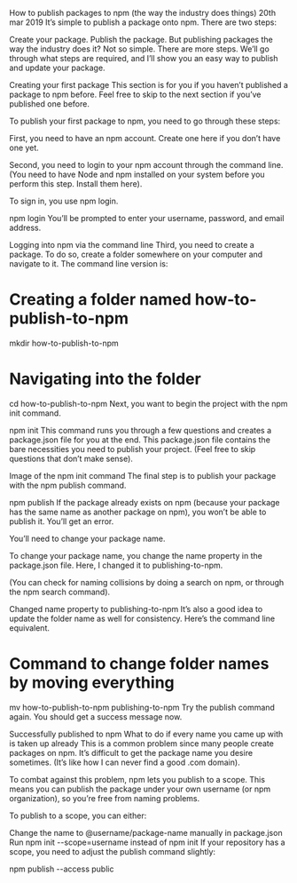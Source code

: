 How to publish packages to npm (the way the industry does things)
20th mar 2019
It’s simple to publish a package onto npm. There are two steps:

Create your package.
Publish the package.
But publishing packages the way the industry does it? Not so simple. There are more steps. We’ll go through what steps are required, and I’ll show you an easy way to publish and update your package.

Creating your first package
This section is for you if you haven’t published a package to npm before. Feel free to skip to the next section if you’ve published one before.

To publish your first package to npm, you need to go through these steps:

First, you need to have an npm account. Create one here if you don’t have one yet.

Second, you need to login to your npm account through the command line. (You need to have Node and npm installed on your system before you perform this step. Install them here).

To sign in, you use npm login.

npm login
You’ll be prompted to enter your username, password, and email address.

Logging into npm via the command line
Third, you need to create a package. To do so, create a folder somewhere on your computer and navigate to it. The command line version is:

# Creating a folder named how-to-publish-to-npm
mkdir how-to-publish-to-npm

# Navigating into the folder
cd how-to-publish-to-npm
Next, you want to begin the project with the npm init command.

npm init
This command runs you through a few questions and creates a package.json file for you at the end. This package.json file contains the bare necessities you need to publish your project. (Feel free to skip questions that don’t make sense).

Image of the npm init command
The final step is to publish your package with the npm publish command.

npm publish
If the package already exists on npm (because your package has the same name as another package on npm), you won’t be able to publish it. You’ll get an error.


You’ll need to change your package name.

To change your package name, you change the name property in the package.json file. Here, I changed it to publishing-to-npm.

(You can check for naming collisions by doing a search on npm, or through the npm search command).

Changed name property to publishing-to-npm
It’s also a good idea to update the folder name as well for consistency. Here’s the command line equivalent.

# Command to change folder names by moving everything
mv how-to-publish-to-npm publishing-to-npm
Try the publish command again. You should get a success message now.

Successfully published to npm
What to do if every name you came up with is taken up already
This is a common problem since many people create packages on npm. It’s difficult to get the package name you desire sometimes. (It’s like how I can never find a good .com domain).

To combat against this problem, npm lets you publish to a scope. This means you can publish the package under your own username (or npm organization), so you’re free from naming problems.

To publish to a scope, you can either:

Change the name to @username/package-name manually in package.json
Run npm init --scope=username instead of npm init
If your repository has a scope, you need to adjust the publish command slightly:

npm publish --access public